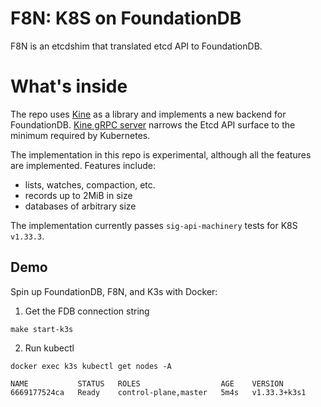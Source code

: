 # F8N: K8S on FoundationDB 

F8N is an etcdshim that translated etcd API to FoundationDB.

# What's inside

The repo uses [Kine](https://github.com/k3s-io/kine) as a library and implements a new backend for FoundationDB.
[Kine gRPC server](https://github.com/k3s-io/kine/blob/master/docs/flow.md#flow-diagram) narrows the Etcd API surface to the minimum required by Kubernetes.

The implementation in this repo is experimental, although all the features are implemented.
Features include:
- lists, watches, compaction, etc.
- records up to 2MiB in size
- databases of arbitrary size

The implementation currently passes `sig-api-machinery` tests for K8S `v1.33.3`.

## Demo

Spin up FoundationDB, F8N, and K3s with Docker:

1. Get the FDB connection string
```
make start-k3s
```

2. Run kubectl
```
docker exec k3s kubectl get nodes -A

NAME           STATUS   ROLES                  AGE    VERSION
6669177524ca   Ready    control-plane,master   5m4s   v1.33.3+k3s1
```
